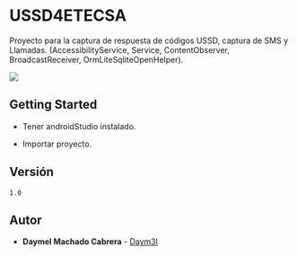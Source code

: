 # USSD4ETECSA
Proyecto para la captura de respuesta de códigos USSD, captura de SMS y Llamadas. (AccessibilityService, Service, ContentObserver, BroadcastReceiver, OrmLiteSqliteOpenHelper).

![](https://github.com/Daym3l/USSD4ETECSA/blob/master/sample_img/sample.png)

## Getting Started

* Tener androidStudio instalado.

* Importar proyecto.

## Versión
```1.0```

## Autor

* **Daymel Machado Cabrera** - [Daym3l](https://github.com/Daym3l)

